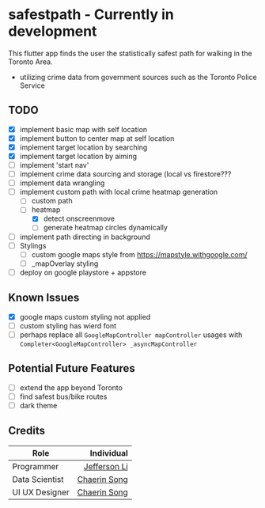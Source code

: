 # safestpath - Currently in development
This flutter app finds the user the statistically safest path for walking in the Toronto Area.
 - utilizing crime data from government sources such as the Toronto Police Service

## TODO
 - [x] implement basic map with self location
 - [x] implement button to center map at self location 
 - [x] implement target location by searching 
 - [x] implement target location by aiming
 - [ ] implement 'start nav'
 - [ ] implement crime data sourcing and storage (local vs firestore??? 
 - [ ] implement data wrangling  
 - [ ] implement custom path with local crime heatmap generation
   - [ ] custom path
   - [ ] heatmap
     - [x] detect onscreenmove
     - [ ] generate heatmap circles dynamically 
 - [ ] implement path directing in background
 - [ ] Stylings
   - [ ] custom google maps style from https://mapstyle.withgoogle.com/
   - [ ] _mapOverlay styling
 - [ ] deploy on google playstore + appstore
 
## Known Issues
 - [x] google maps custom styling not applied
 - [ ] custom styling has wierd font
 - [ ] perhaps replace all `GoogleMapController mapController` usages with `Completer<GoogleMapController> _asyncMapController`

## Potential Future Features
 - [ ] extend the app beyond Toronto
 - [ ] find safest bus/bike routes
 - [ ] dark theme
## Credits
| Role          | Individual  |
| ------------- | -----:      |
| Programmer    | [Jefferson Li](https://www.linkedin.com/in/jeffersonlii/)|
| Data Scientist| [Chaerin Song](https://www.linkedin.com/in/chaerin-song-377323123/)|
| UI UX Designer| [Chaerin Song](https://www.linkedin.com/in/chaerin-song-377323123/)|
